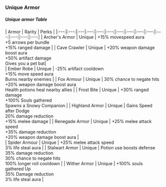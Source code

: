 ### Unique Armor

<div class='classTable wide'>

##### Unique armor Table

| Armor | Rarity | Perks | 
|:---:|:---:|:---|:---:|:---:|:---:|:---:|:---:|:---:|:---:|:---:|:---:|:---:|:---:|
| Archer's Armor      | Unique | +15% movespeed aura <br> +5 arrows per bundle <br> +15% ranged damage | 
| Cave Crawler        | Unique | +20% weapon damage boost aura <br> +50% artifact damage <br> Gives you a pet bat|  
| Ember Robe          | Unique | -25% artifact cooldown <br> +15% move speed aura <br> Burns nearby enemies | 
| Fox Armour          | Unique | 30% chance to negate hits <br> +20% weapon damage boost aura <br> Health potions heal nearby allies | 
| Frost Bite          | Unique | +30% ranged damage <br> +100% Souls gathered <br> Spawns a Snowy Companion | 
| Highland Armor      | Unique | Gains Speed after Dodge <br> 20% damage reduction <br> +15% melee damage | 
| Renegade Armor      | Unique | +25% melee attack speed <br> +35% damage reduction <br> +20% weapon damage boost aura |  
| Spider Armour       | Unique | +25% melee attack speed <br> 3% life steal aura |
| Stalwart Armor      | Unique | Potion use boosts defense <br> 35% damage reduction <br> 30% chance to negate hits <br> 100% longer roll cooldown | 
| Wither Armor        | Unique | +100% souls gathered Up <br> 35% Damage reduction <br> 3% life steal aura |
</div>